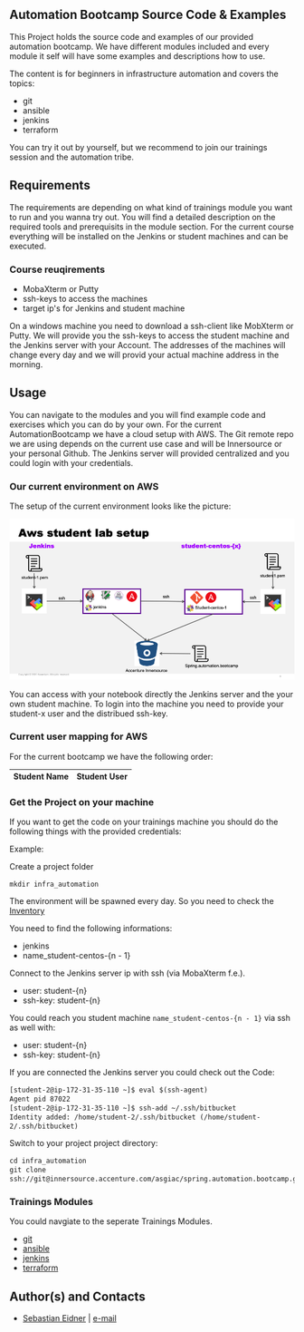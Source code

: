 

## Automation Bootcamp Source Code & Examples 

This Project holds the source code and examples of our provided automation bootcamp. We have different modules included and every module it self will have some examples and descriptions how to use. 

The content is for beginners in infrastructure automation and covers the topics:
- git
- ansible
- jenkins 
- terraform

You can try it out by yourself, but we recommend to join our trainings session and the automation tribe.

## Requirements

The requirements are depending on what kind of trainings module you want to run and you wanna try out. You will find a detailed description on the required tools and prerequisits in the module section. For the current course everything will be installed on the Jenkins or student machines and can be executed. 

### Course reuqirements
- MobaXterm or Putty
- ssh-keys to access the machines
- target ip's for Jenkins and student machine  

On a windows machine you need to download a ssh-client like MobXterm or Putty. We will provide you the ssh-keys to access the student machine and the Jenkins server with your Account. The addresses of the machines will change every day and we will provid your actual machine address in the morning.

## Usage
You can navigate to the modules and you will find example code and exercises which you can do by your own. For the current AutomationBootcamp we have a cloud setup with AWS. The Git remote repo we are using depends on the current use case and will be Innersource or your personal Github. The Jenkins server will provided centralized and you could login with your credentials.

### Our current environment on AWS
The setup of the current environment looks like the picture:

![Environment overview](automation.bootcamp.png)

You can access with your notebook directly the Jenkins server and the your own student machine. To login into the machine you need to provide your student-x user and the distribued ssh-key.

### Current user mapping for AWS
For the current bootcamp we have the following order:

Student Name | Student User
------------ | -------------


### Get the Project on your machine
If you want to get the code on your trainings machine you should do the following things with the provided credentials:

Example:

Create a project folder
```
mkdir infra_automation
```

The environment will be spawned every day. So you need to check the [Inventory](../inventory)

You need to find the following informations:
- jenkins
- name_student-centos-{n - 1}

Connect to the Jenkins server ip with ssh (via MobaXterm f.e.).
- user: student-{n}
- ssh-key: student-{n}

You could reach you student machine `name_student-centos-{n - 1}` via ssh as well with:
- user: student-{n}
- ssh-key: student-{n}

If you are connected the Jenkins server you could check out the Code:
```
[student-2@ip-172-31-35-110 ~]$ eval $(ssh-agent)
Agent pid 87022
[student-2@ip-172-31-35-110 ~]$ ssh-add ~/.ssh/bitbucket
Identity added: /home/student-2/.ssh/bitbucket (/home/student-2/.ssh/bitbucket)
```
Switch to your project project directory:
```
cd infra_automation
git clone ssh://git@innersource.accenture.com/asgiac/spring.automation.bootcamp.git
```
### Trainings Modules
You could navgiate to the seperate Trainings Modules.
- [git](git/)
- [ansible](ansible/)
- [jenkins](jenkins/)
- [terraform](https://hashicorp.github.io/field-workshops-terraform/slides/aws/terraform-oss/index.html#1)

## Author(s) and Contacts

- [Sebastian Eidner](http://www.acccenture.com/) | [e-mail](mailto:sebastian.eidner@accenture.com)




